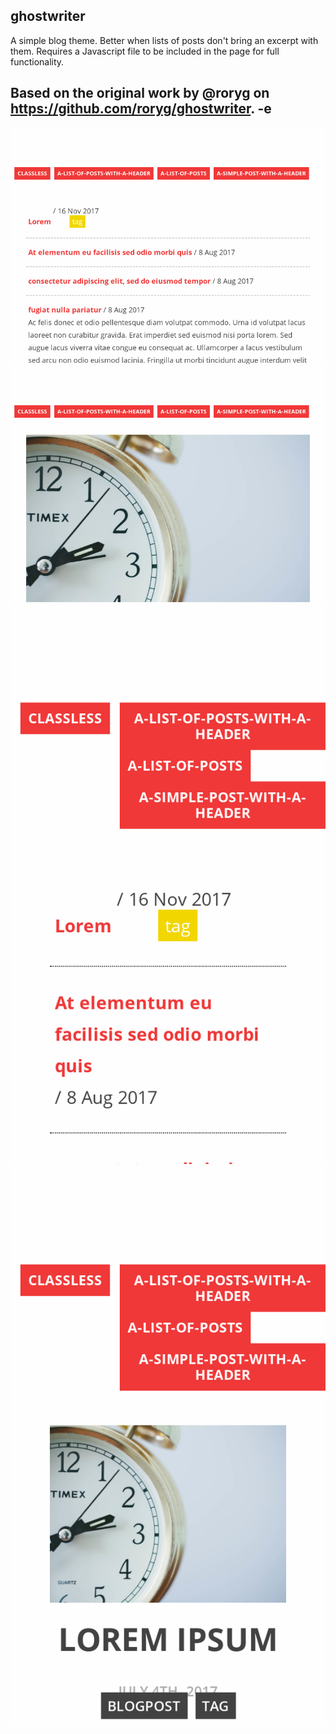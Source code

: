 ## ghostwriter

A simple blog theme. Better when lists of posts don't bring an excerpt with them.
Requires a Javascript file to be included in the page for full functionality.

Based on the original work by @roryg on https://github.com/roryg/ghostwriter.
-e 
---

![](screenshots/list.png)
![](screenshots/article.png)
![](screenshots/list-mobile.png)
![](screenshots/article-mobile.png)
